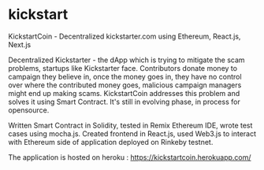 # kickstart
KickstartCoin - Decentralized kickstarter.com using Ethereum, React.js, Next.js

Decentralized Kickstarter - the dApp which is trying to mitigate the scam problems, startups like Kickstarter face. 
Contributors donate money to campaign they believe in, once the money goes in, they have no control over where the contributed money goes, malicious campaign managers might end up making scams. 
KickstartCoin addresses this problem and solves it using Smart Contract. It's still in evolving phase, in process for opensource.

Written Smart Contract in Solidity, tested in Remix Ethereum IDE, wrote test cases using mocha.js. Created frontend in React.js, used Web3.js to interact with Ethereum side of application deployed on Rinkeby testnet.

The application is hosted on heroku : https://kickstartcoin.herokuapp.com/

